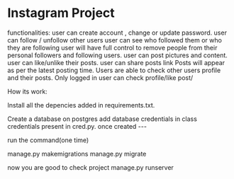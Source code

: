 # Instagram Project


functionalities:
  user can create account , change or update password.
  user can follow / unfollow other users 
  user can see who followed them or who they are following
  user will have full control to remove people from their personal followers and following users.
  user can post pictures and content.
  user can like/unlike their posts.
  user can share posts link
  Posts will appear as per the latest posting time.
  Users are able to check other users profile and their posts.
  Only logged in user can check profile/like post/
  
 How its work:
 
 Install all the depencies added in requirements.txt.
 
 Create a database on postgres add database credentials in class credentials present in cred.py.
 once created  --- 
 
 run the command(one time)
 
 manage.py makemigrations
 manage.py migrate
 
 now you are good to check project
 manage.py runserver
 

